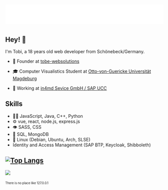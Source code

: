 <h1 align="center">
  <img src="https://raw.githubusercontent.com/R4Tobi/R4Tobi/main/name.svg" alt="R4Tobi/Tobias Baake" />
</h1>

## Hey! 👋
I'm Tobi, a 18 years old web developer from Schönebeck/Germany.

- 🧭 Founder at [tobe-websolutions](https://www.tobe-websolutions.de)

- 🎓 Computer Visualistics Student at [Otto-von-Guericke Universität Magdeburg](https://www.ovgu.de)

- 💼 Working at [in4md Sevice GmbH / SAP UCC](https://portal.ucc.ovgu.de/)

## Skills
- 👨‍💻 JavaScript, Java, C++, Python
- ⚙️ vue, react, node.js, express.js
- 👁️ SASS, CSS
- 💽 SQL, MongoDB
- 🐧 Linux (Debian, Ubuntu, Arch, SLSE)
- Identity and Access Management (SAP BTP, Keycloak, Shibboleth)

[![Top Langs](https://github-readme-stats.vercel.app/api/top-langs/?username=r4tobi&layout=compact&theme=vision-friendly-dark)](https://github.com/anuraghazra/github-readme-stats)
---
[![](https://visitcount.itsvg.in/api?id=R4Tobi&label=Profile%20Views&color=12&icon=5&pretty=true)](https://visitcount.itsvg.in)

<sub><sup>There is no place like 127.0.0.1</sup></sub>

